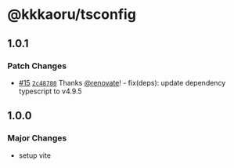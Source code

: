 # @kkkaoru/tsconfig

## 1.0.1

### Patch Changes

- [#15](https://github.com/kkkaoru/frontend-configs/pull/15) [`2c48780`](https://github.com/kkkaoru/frontend-configs/commit/2c4878051f0b6771fc963e5daaa2ea77e288d3f6) Thanks [@renovate](https://github.com/apps/renovate)! - fix(deps): update dependency typescript to v4.9.5

## 1.0.0

### Major Changes

- setup vite

